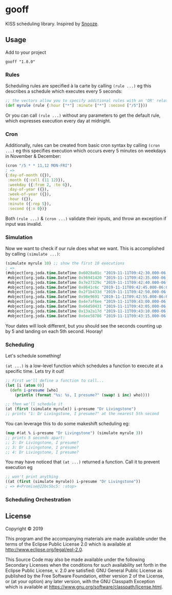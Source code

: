 # gooff

KISS scheduling library.  Inspired by [Snooze](https://github.com/leahneukirchen/snooze).

## Usage

Add to your project

    gooff "1.0.0"


### Rules

Scheduling rules are specified à la carte by calling `(rule ...)` eg this describes a schedule which executes every 5 seconds:

```clojure
;; the vectors allow you to specify additional rules with an 'OR' relationship.  More on this later.
(def myrule (rule {:hour ["*"] :minute ["*"] :second ["/5"]}))
```

Or you can call `(rule ...)` without any parameters to get the default rule, which expresses execution every day at midnight.


### Cron

Additionally, rules can be created from basic cron syntax by calling `(cron ...)` eg this specifies execution which occurs every 5 minutes on weekdays in November & December:

```clojure
(cron "/5 * * 11,12 MON-FRI")
; =>
{:day-of-month ({}),
 :month ({:coll (11 12)}),
 :weekday ({:from 2, :to 6}),
 :day-of-year ({}),
 :week-of-year ({}),
 :hour ({}),
 :minute ({:rep 5}),
 :second ({:n 0})}
```

Both `(rule ...)` & `(cron ...)` validate their inputs, and throw an exception if input was invalid.


### Simulation

Now we want to check if our rule does what we want.  This is accomplished by calling `(simulate ...)`:

```clojure
(simulate myrule 10) ;; show the first 10 executions
; =>
(#object[org.joda.time.DateTime 0x6028a01c "2019-11-11T09:42:30.000-06:00"]
 #object[org.joda.time.DateTime 0x56941420 "2019-11-11T09:42:35.000-06:00"]
 #object[org.joda.time.DateTime 0x7e27329c "2019-11-11T09:42:40.000-06:00"]
 #object[org.joda.time.DateTime 0x8641c6c "2019-11-11T09:42:45.000-06:00"]
 #object[org.joda.time.DateTime 0x2f1b433d "2019-11-11T09:42:50.000-06:00"]
 #object[org.joda.time.DateTime 0x98e9691 "2019-11-11T09:42:55.000-06:00"]
 #object[org.joda.time.DateTime 0x4e7af6ee "2019-11-11T09:43:00.000-06:00"]
 #object[org.joda.time.DateTime 0x66d50431 "2019-11-11T09:43:05.000-06:00"]
 #object[org.joda.time.DateTime 0x13a2a17d "2019-11-11T09:43:10.000-06:00"]
 #object[org.joda.time.DateTime 0x6ee58786 "2019-11-11T09:43:15.000-06:00"])
```

Your dates will look different, but you should see the seconds counting up by 5 and landing on each 5th second.  Hooray!


### Scheduling

Let's schedule something!

`(at ...)` is a low-level function which schedules a function to execute at a specific time.  Lets try it out!

```clojure
;; First we'll define a function to call...
(let [i (atom 0)]
  (defn i-presume [who]
    (println (format "%s: %s, I presume?" (swap! i inc) who))))

;; then we'll schedule it
(at (first (simulate myrule)) i-presume "Dr Livingstone")
;; prints "1: Dr Livingstone, I presume?" at the nearest 5th second
```

You can leverage this to do some makeshift scheduling eg:

```clojure
(map #(at % i-presume "Dr Livingstone") (simulate myrule 3))
;; prints 5 seconds apart:
;; 2: Dr Livingstone, I presume?
;; 3: Dr Livingstone, I presume?
;; 4: Dr Livingstone, I presume?
```

You may have noticed that `(at ...)` returned a function.  Call it to prevent execution eg

```clojure
;; won't print anything
((at (first (simulate myrule)) i-presume "Dr Livingstone"))
; => #<Promise@22bc5bc5: :stop>
```


### Scheduling Orchestration

## License

Copyright © 2019

This program and the accompanying materials are made available under the
terms of the Eclipse Public License 2.0 which is available at
http://www.eclipse.org/legal/epl-2.0.

This Source Code may also be made available under the following Secondary
Licenses when the conditions for such availability set forth in the Eclipse
Public License, v. 2.0 are satisfied: GNU General Public License as published by
the Free Software Foundation, either version 2 of the License, or (at your
option) any later version, with the GNU Classpath Exception which is available
at https://www.gnu.org/software/classpath/license.html.
